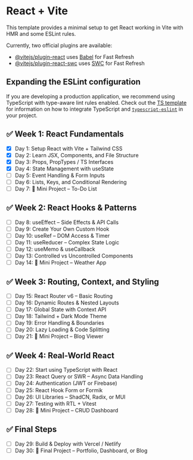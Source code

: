 # React + Vite

This template provides a minimal setup to get React working in Vite with HMR and some ESLint rules.

Currently, two official plugins are available:

- [@vitejs/plugin-react](https://github.com/vitejs/vite-plugin-react/blob/main/packages/plugin-react) uses [Babel](https://babeljs.io/) for Fast Refresh
- [@vitejs/plugin-react-swc](https://github.com/vitejs/vite-plugin-react/blob/main/packages/plugin-react-swc) uses [SWC](https://swc.rs/) for Fast Refresh

## Expanding the ESLint configuration

If you are developing a production application, we recommend using TypeScript with type-aware lint rules enabled. Check out the [TS template](https://github.com/vitejs/vite/tree/main/packages/create-vite/template-react-ts) for information on how to integrate TypeScript and [`typescript-eslint`](https://typescript-eslint.io) in your project.

## ✅ Week 1: React Fundamentals
- [x]  Day 1: Setup React with Vite + Tailwind CSS
- [x]  Day 2: Learn JSX, Components, and File Structure
- [x]  Day 3: Props, PropTypes / TS Interfaces
- [x]  Day 4: State Management with useState
- [ ]  Day 5: Event Handling & Form Inputs
- [ ]  Day 6: Lists, Keys, and Conditional Rendering
- [ ]  Day 7: 🎯 Mini Project – To-Do List

## ✅ Week 2: React Hooks & Patterns

- [ ]  Day 8: useEffect – Side Effects & API Calls
- [ ]  Day 9: Create Your Own Custom Hook
- [ ]  Day 10: useRef – DOM Access & Timer
- [ ]  Day 11: useReducer – Complex State Logic
- [ ]  Day 12: useMemo & useCallback
- [ ]  Day 13: Controlled vs Uncontrolled Components
- [ ]  Day 14: 🎯 Mini Project – Weather App

## ✅ Week 3: Routing, Context, and Styling

- [ ]  Day 15: React Router v6 – Basic Routing
- [ ]  Day 16: Dynamic Routes & Nested Layouts
- [ ]  Day 17: Global State with Context API
- [ ]  Day 18: Tailwind + Dark Mode Theme
- [ ]  Day 19: Error Handling & Boundaries
- [ ]  Day 20: Lazy Loading & Code Splitting
- [ ]  Day 21: 🎯 Mini Project – Blog Viewer

## ✅ Week 4: Real-World React

- [ ]  Day 22: Start using TypeScript with React
- [ ]  Day 23: React Query or SWR – Async Data Handling
- [ ]  Day 24: Authentication (JWT or Firebase)
- [ ]  Day 25: React Hook Form or Formik
- [ ]  Day 26: UI Libraries – ShadCN, Radix, or MUI
- [ ]  Day 27: Testing with RTL + Vitest
- [ ]  Day 28: 🎯 Mini Project – CRUD Dashboard

## ✅ Final Steps

- [ ]  Day 29: Build & Deploy with Vercel / Netlify
- [ ]  Day 30: 🎯 Final Project – Portfolio, Dashboard, or Blog
